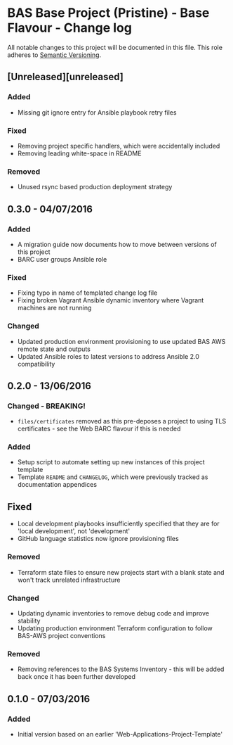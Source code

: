 # BAS Base Project (Pristine) - Base Flavour - Change log

All notable changes to this project will be documented in this file.
This role adheres to [Semantic Versioning](http://semver.org/spec/v2.0.0.html).

## [Unreleased][unreleased]

### Added

* Missing git ignore entry for Ansible playbook retry files

### Fixed

* Removing project specific handlers, which were accidentally included
* Removing leading white-space in README

### Removed

* Unused rsync based production deployment strategy

## 0.3.0 - 04/07/2016

### Added

* A migration guide now documents how to move between versions of this project
* BARC user groups Ansible role

### Fixed

* Fixing typo in name of templated change log file
* Fixing broken Vagrant Ansible dynamic inventory where Vagrant machines are not running

### Changed

* Updated production environment provisioning to use updated BAS AWS remote state and outputs
* Updated Ansible roles to latest versions to address Ansible 2.0 compatibility

## 0.2.0 - 13/06/2016

### Changed - BREAKING!

* `files/certificates` removed as this pre-deposes a project to using TLS certificates - see the Web BARC flavour if 
this is needed

### Added

* Setup script to automate setting up new instances of this project template
* Template `README` and `CHANGELOG`, which were previously tracked as documentation appendices

## Fixed

* Local development playbooks insufficiently specified that they are for 'local development', not 'development'
* GitHub language statistics now ignore provisioning files
### Removed

* Terraform state files to ensure new projects start with a blank state and won't track unrelated infrastructure

### Changed

* Updating dynamic inventories to remove debug code and improve stability
* Updating production environment Terraform configuration to follow BAS-AWS project conventions

### Removed

* Removing references to the BAS Systems Inventory - this will be added back once it has been further developed

## 0.1.0 - 07/03/2016

### Added

* Initial version based on an earlier 'Web-Applications-Project-Template'

